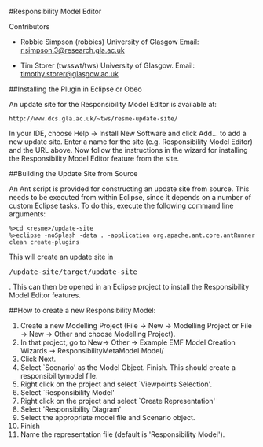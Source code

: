 #Responsibility Model Editor

Contributors

  * Robbie Simpson (robbies)
    University of Glasgow
    Email: r.simpson.3@research.gla.ac.uk
   
  * Tim Storer (twsswt/tws)
    University of Glasgow.
    Email: timothy.storer@glasgow.ac.uk

##Installing the Plugin in Eclipse or Obeo

An update site for the Responsibility Model Editor is available at:

    http://www.dcs.gla.ac.uk/~tws/resme-update-site/
    
In your IDE, choose Help -> Install New Software and click Add... to add a new update site.  Enter a name for the site (e.g. Responsibility Model Editor) and the URL above.  Now follow the instructions in the wizard for installing the Responsibility Model Editor feature from the site.

##Building the Update Site from Source

An Ant script is provided for constructing an update site from source.  This 
needs to be executed from within Eclipse, since it depends on a number of 
custom Eclipse tasks.  To do this, execute the following command line arguments:

    %>cd <resme>/update-site
    %>eclipse -noSplash -data . -application org.apache.ant.core.antRunner clean create-plugins

This will create an update site in <pre><resme>/update-site/target/update-site</pre>.  This can then be opened in an Eclipse project to install the Responsibility Model Editor features.

##How to create a new Responsibility Model:

  1. Create a new Modelling Project (File -> New -> Modelling Project or File -> New -> Other and choose Modelling Project).
  2. In that project, go to New-> Other -> Example EMF Model Creation Wizards -> ResponsibilityMetaModel Model/
  3. Click Next.
  4. Select `Scenario' as the Model Object. Finish.  This should create a responsibilitymodel file.
  5. Right click on the project and select `Viewpoints Selection'.
  6. Select `Responsibility Model'
  7. Right click on the project and select `Create Representation'
  8. Select 'Responsibility Diagram'
  9. Select the appropriate model file and Scenario object.
  10. Finish
  11. Name the representation file (default is 'Responsibility Model').


